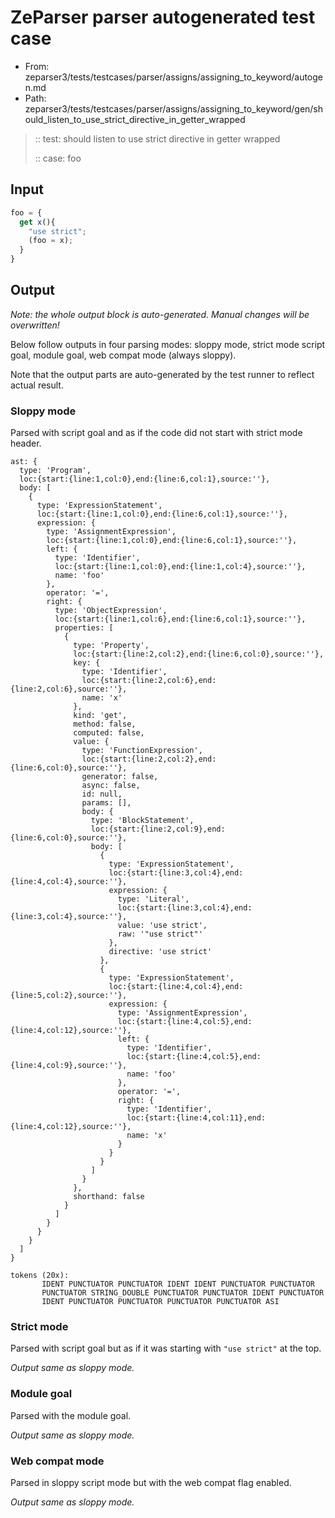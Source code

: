 # ZeParser parser autogenerated test case

- From: zeparser3/tests/testcases/parser/assigns/assigning_to_keyword/autogen.md
- Path: zeparser3/tests/testcases/parser/assigns/assigning_to_keyword/gen/should_listen_to_use_strict_directive_in_getter_wrapped

> :: test: should listen to use strict directive in getter wrapped
>
> :: case: foo

## Input


`````js
foo = {
  get x(){
    "use strict";
    (foo = x);
  }
}
`````

## Output

_Note: the whole output block is auto-generated. Manual changes will be overwritten!_

Below follow outputs in four parsing modes: sloppy mode, strict mode script goal, module goal, web compat mode (always sloppy).

Note that the output parts are auto-generated by the test runner to reflect actual result.

### Sloppy mode

Parsed with script goal and as if the code did not start with strict mode header.

`````
ast: {
  type: 'Program',
  loc:{start:{line:1,col:0},end:{line:6,col:1},source:''},
  body: [
    {
      type: 'ExpressionStatement',
      loc:{start:{line:1,col:0},end:{line:6,col:1},source:''},
      expression: {
        type: 'AssignmentExpression',
        loc:{start:{line:1,col:0},end:{line:6,col:1},source:''},
        left: {
          type: 'Identifier',
          loc:{start:{line:1,col:0},end:{line:1,col:4},source:''},
          name: 'foo'
        },
        operator: '=',
        right: {
          type: 'ObjectExpression',
          loc:{start:{line:1,col:6},end:{line:6,col:1},source:''},
          properties: [
            {
              type: 'Property',
              loc:{start:{line:2,col:2},end:{line:6,col:0},source:''},
              key: {
                type: 'Identifier',
                loc:{start:{line:2,col:6},end:{line:2,col:6},source:''},
                name: 'x'
              },
              kind: 'get',
              method: false,
              computed: false,
              value: {
                type: 'FunctionExpression',
                loc:{start:{line:2,col:2},end:{line:6,col:0},source:''},
                generator: false,
                async: false,
                id: null,
                params: [],
                body: {
                  type: 'BlockStatement',
                  loc:{start:{line:2,col:9},end:{line:6,col:0},source:''},
                  body: [
                    {
                      type: 'ExpressionStatement',
                      loc:{start:{line:3,col:4},end:{line:4,col:4},source:''},
                      expression: {
                        type: 'Literal',
                        loc:{start:{line:3,col:4},end:{line:3,col:4},source:''},
                        value: 'use strict',
                        raw: '"use strict"'
                      },
                      directive: 'use strict'
                    },
                    {
                      type: 'ExpressionStatement',
                      loc:{start:{line:4,col:4},end:{line:5,col:2},source:''},
                      expression: {
                        type: 'AssignmentExpression',
                        loc:{start:{line:4,col:5},end:{line:4,col:12},source:''},
                        left: {
                          type: 'Identifier',
                          loc:{start:{line:4,col:5},end:{line:4,col:9},source:''},
                          name: 'foo'
                        },
                        operator: '=',
                        right: {
                          type: 'Identifier',
                          loc:{start:{line:4,col:11},end:{line:4,col:12},source:''},
                          name: 'x'
                        }
                      }
                    }
                  ]
                }
              },
              shorthand: false
            }
          ]
        }
      }
    }
  ]
}

tokens (20x):
       IDENT PUNCTUATOR PUNCTUATOR IDENT IDENT PUNCTUATOR PUNCTUATOR
       PUNCTUATOR STRING_DOUBLE PUNCTUATOR PUNCTUATOR IDENT PUNCTUATOR
       IDENT PUNCTUATOR PUNCTUATOR PUNCTUATOR PUNCTUATOR ASI
`````

### Strict mode

Parsed with script goal but as if it was starting with `"use strict"` at the top.

_Output same as sloppy mode._

### Module goal

Parsed with the module goal.

_Output same as sloppy mode._

### Web compat mode

Parsed in sloppy script mode but with the web compat flag enabled.

_Output same as sloppy mode._
